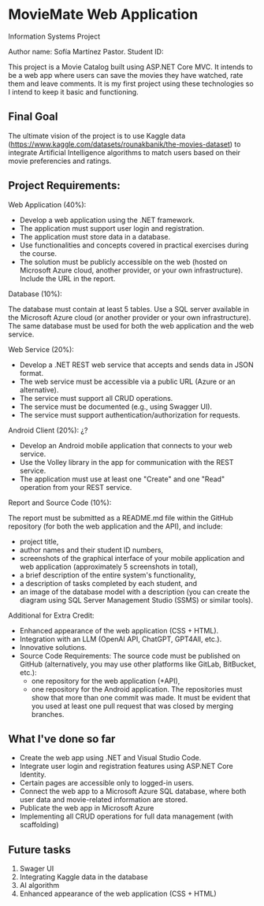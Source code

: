 # MovieMate Web Application
Information Systems Project

Author name: Sofía Martínez Pastor. Student ID: 

This project is a Movie Catalog built using ASP.NET Core MVC. It intends to be a web app where users can save the movies they have watched, rate them and leave comments. It is my first project using these technologies so I intend to keep it basic and functioning.

## Final Goal

The ultimate vision of the project is to use Kaggle data (https://www.kaggle.com/datasets/rounakbanik/the-movies-dataset) to integrate Artificial Intelligence algorithms to match users based on their movie preferencies and ratings.

## Project Requirements:

Web Application (40%):
 
- Develop a web application using the .NET framework.
- The application must support user login and registration.
- The application must store data in a database.
- Use functionalities and concepts covered in practical exercises during the course.
- The solution must be publicly accessible on the web (hosted on Microsoft Azure cloud, another provider, or your own infrastructure). Include the URL in the report.
 
Database (10%):
 
The database must contain at least 5 tables.
Use a SQL server available in the Microsoft Azure cloud (or another provider or your own infrastructure).
The same database must be used for both the web application and the web service.
 
Web Service (20%):
 
- Develop a .NET REST web service that accepts and sends data in JSON format.
- The web service must be accessible via a public URL (Azure or an alternative).
- The service must support all CRUD operations.
- The service must be documented (e.g., using Swagger UI).
- The service must support authentication/authorization for requests.
 
Android Client (20%): ¿?
 
- Develop an Android mobile application that connects to your web service.
- Use the Volley library in the app for communication with the REST service.
- The application must use at least one "Create" and one "Read" operation from your REST service.
 
Report and Source Code (10%):

The report must be submitted as a README.md file within the GitHub repository (for both the web application and the API), and include:
- project title,
- author names and their student ID numbers,
- screenshots of the graphical interface of your mobile application and web application (approximately 5 screenshots in total),
- a brief description of the entire system's functionality,
- a description of tasks completed by each student, and
- an image of the database model with a description (you can create the diagram using SQL Server Management Studio (SSMS) or similar tools).
 
Additional for Extra Credit:

- Enhanced appearance of the web application (CSS + HTML).
- Integration with an LLM (OpenAI API, ChatGPT, GPT4All, etc.).
- Innovative solutions.
- Source Code Requirements:
    The source code must be published on GitHub (alternatively, you may use other platforms like GitLab, BitBucket, etc.):
    - one repository for the web application (+API),
    - one repository for the Android application.
    The repositories must show that more than one commit was made.
    It must be evident that you used at least one pull request that was closed by merging branches.



## What I've done so far

- Create the web app using .NET and Visual Studio Code.
- Integrate user login and registration features using ASP.NET Core Identity.
- Certain pages are accessible only to logged-in users.
- Connect the web app to a Microsoft Azure SQL database, where both user data and movie-related information are stored.
- Publicate the web app in Microsoft Azure
- Implementing all CRUD operations for full data management (with scaffolding)


## Future tasks
1. Swager UI
2. Integrating Kaggle data in the database
3. AI algorithm
4. Enhanced appearance of the web application (CSS + HTML)